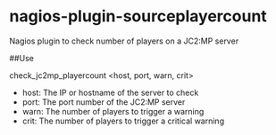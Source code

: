 # nagios-plugin-sourceplayercount

Nagios plugin to check number of players on a JC2:MP server

##Use

check_jc2mp_playercount \<host, port, warn, crit\>

* host: The IP or hostname of the server to check
* port: The port number of the JC2:MP server
* warn: The number of players to trigger a warning
* crit: The number of players to trigger a critical warning

